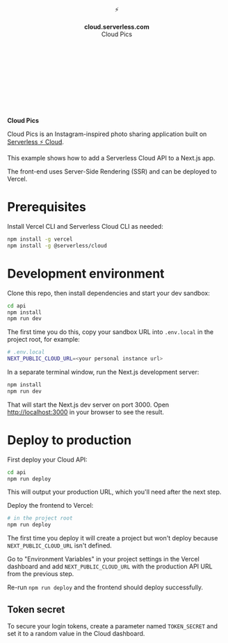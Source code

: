 <br>
<br>
<br>
<br>
<br>
<br>
<br>
<p align="center">
⚡️
<br>
<br>
<b>cloud.serverless.com</b>
<br>
Cloud Pics
</p>

<br>
<br>
<br>
<br>
<br>
<br>
<br>
<br>
<br>

**Cloud Pics**

Cloud Pics is an Instagram-inspired photo sharing application built on [Serverless ⚡️ Cloud](https://serverless.com/cloud/).

This example shows how to add a Serverless Cloud API to a Next.js app.

The front-end uses Server-Side Rendering (SSR) and can be deployed to Vercel.

# Prerequisites

Install Vercel CLI and Serverless Cloud CLI as needed:

```bash
npm install -g vercel
npm install -g @serverless/cloud
```

# Development environment

Clone this repo, then install dependencies and start your dev sandbox:

```bash
cd api
npm install
npm run dev
```

The first time you do this, copy your sandbox URL into `.env.local` in the project root, for example:

```bash
# .env.local
NEXT_PUBLIC_CLOUD_URL=<your personal instance url>
```

In a separate terminal window, run the Next.js development server:

```bash
npm install
npm run dev
```

That will start the Next.js dev server on port 3000. Open [http://localhost:3000](http://localhost:3000) in your browser to see the result.

# Deploy to production

First deploy your Cloud API:

```bash
cd api
npm run deploy
```

This will output your production URL, which you'll need after the next step.

Deploy the frontend to Vercel:

```bash
# in the project root
npm run deploy
```

The first time you deploy it will create a project but won't deploy because `NEXT_PUBLIC_CLOUD_URL` isn't defined.

Go to "Environment Variables" in your project settings in the Vercel dashboard and add `NEXT_PUBLIC_CLOUD_URL` with the production API URL from the previous step.

Re-run `npm run deploy` and the frontend should deploy successfully.

## Token secret

To secure your login tokens, create a parameter named `TOKEN_SECRET` and set it to a random value in the Cloud dashboard.
